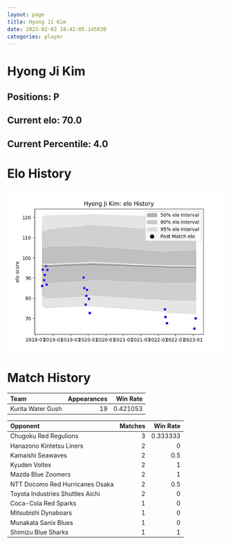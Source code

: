 ```yaml
---  
layout: page  
title: Hyong Ji Kim  
date: 2023-02-02 18:42:05.145830  
categories: player  
---
```

# Hyong Ji Kim

## Positions: P

## Current elo: 70.0

## Current Percentile: 4.0

# Elo History


![elo history](history_HyongJiKim.png)
# Match History


| Team              |   Appearances |   Win Rate |
|:------------------|--------------:|-----------:|
| Kurita Water Gush |            19 |   0.421053 |

| Opponent                         |   Matches |   Win Rate |
|:---------------------------------|----------:|-----------:|
| Chugoku Red Regulions            |         3 |   0.333333 |
| Hanazono Kintetsu Liners         |         2 |   0        |
| Kamaishi Seawaves                |         2 |   0.5      |
| Kyuden Voltex                    |         2 |   1        |
| Mazda Blue Zoomers               |         2 |   1        |
| NTT Docomo Red Hurricanes Osaka  |         2 |   0.5      |
| Toyota Industries Shuttles Aichi |         2 |   0        |
| Coca-Cola Red Sparks             |         1 |   0        |
| Mitsubishi Dynaboars             |         1 |   0        |
| Munakata Sanix Blues             |         1 |   0        |
| Shimizu Blue Sharks              |         1 |   1        |